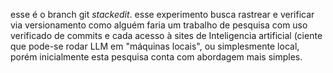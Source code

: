 esse é o branch git *stackedit*.
esse experimento busca rastrear e verificar via versionamento como alguém faria um trabalho de pesquisa com uso verificado de commits e cada acesso à sites de Inteligencia artificial (ciente que pode-se rodar LLM em "máquinas locais", ou simplesmente local, porém inicialmente esta pesquisa conta com abordagem mais simples.
<!--stackedit_data:
eyJoaXN0b3J5IjpbLTQyMTM5MzY1M119
-->